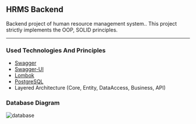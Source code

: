 ## HRMS Backend ##

Backend project of human resource management system.. This project strictly implements the OOP, SOLID principles.
 
 - - - -


### Used Technologies And Principles ###
* [Swagger](https://swagger.io/)
* [Swagger-UI](https://swagger.io/tools/swagger-ui/)
* [Lombok](https://projectlombok.org/)
* [PostgreSQL](https://www.postgresql.org/)
* Layered Architecture (Core, Entity, DataAccess, Business, API)

### Database Diagram ### 
![database](https://user-images.githubusercontent.com/19970595/140652653-ad529d88-f652-48f1-a2aa-92b98707de41.png)
